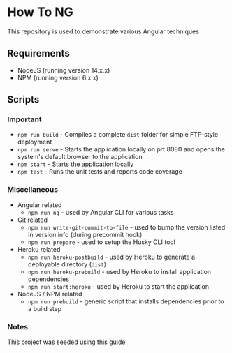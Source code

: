# How To NG

This repository is used to demonstrate various Angular techniques

## Requirements

* NodeJS (running version 14.x.x)
* NPM (running version 6.x.x)

## Scripts

### Important

* `npm run build` - Compiles a complete `dist` folder for simple FTP-style deployment
* `npm run serve` - Starts the application locally on prt 8080 and opens the system's default browser to the application
* `npm start` - Starts the application locally
* `npm test` - Runs the unit tests and reports code coverage

### Miscellaneous

* Angular related
	* `npm run ng` - used by Angular CLI for various tasks
* Git related
	* `npm run write-git-commit-to-file` - used to bump the version listed in version.info (during precommit hook)
	* `npm run prepare` - used to setup the Husky CLI tool
* Heroku related
	* `npm run heroku-postbuild` - used by Heroku to generate a deployable directory (`dist`)
	* `npm run heroku-prebuild` - used by Heroku to install application dependencies
	* `npm run start:heroku` - used by Heroku to start the application
* NodeJS / NPM related
	* `npm run prebuild` - generic script that installs dependencies prior to a build step

### Notes

This project was seeded [using this guide](https://elements.heroku.com/buttons/pbraswell/heroku-angular-seed)
